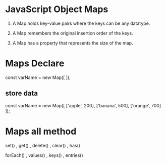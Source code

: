# JavaScript Object Maps

1. A Map holds key-value pairs where the keys can be any datatype.

2. A Map remembers the original insertion order of the keys.

3. A Map has a property that represents the size of the map.

# Maps Declare
const varName = new Map([ ]);
## store data
const varName = new Map([
    ['apple', 200],
    ['banana', 500],
    ['orange', 700]
]);

# Maps all method
set() , get() , delete() , clear() , has() 

forEach() , values() , keys() , entries()
